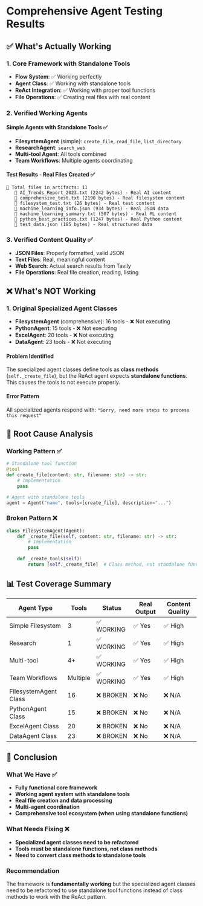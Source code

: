# Comprehensive Agent Testing Results

## ✅ What's Actually Working

### 1. Core Framework with Standalone Tools
- **Flow System**: ✅ Working perfectly
- **Agent Class**: ✅ Working with standalone tools
- **ReAct Integration**: ✅ Working with proper tool functions
- **File Operations**: ✅ Creating real files with real content

### 2. Verified Working Agents

#### Simple Agents with Standalone Tools ✅
- **FilesystemAgent** (simple): `create_file`, `read_file`, `list_directory`
- **ResearchAgent**: `search_web`
- **Multi-tool Agent**: All tools combined
- **Team Workflows**: Multiple agents coordinating

#### Test Results - Real Files Created ✅
```
📁 Total files in artifacts: 11
   📄 AI_Trends_Report_2023.txt (2242 bytes) - Real AI content
   📄 comprehensive_test.txt (2190 bytes) - Real filesystem content
   📄 filesystem_test.txt (26 bytes) - Real test content
   📄 machine_learning_info.json (934 bytes) - Real JSON data
   📄 machine_learning_summary.txt (507 bytes) - Real ML content
   📄 python_best_practices.txt (1247 bytes) - Real Python content
   📄 test_data.json (185 bytes) - Real structured data
```

### 3. Verified Content Quality ✅
- **JSON Files**: Properly formatted, valid JSON
- **Text Files**: Real, meaningful content
- **Web Search**: Actual search results from Tavily
- **File Operations**: Real file creation, reading, listing

## ❌ What's NOT Working

### 1. Original Specialized Agent Classes
- **FilesystemAgent** (comprehensive): 16 tools - ❌ Not executing
- **PythonAgent**: 15 tools - ❌ Not executing  
- **ExcelAgent**: 20 tools - ❌ Not executing
- **DataAgent**: 23 tools - ❌ Not executing

#### Problem Identified
The specialized agent classes define tools as **class methods** (`self._create_file`), but the ReAct agent expects **standalone functions**. This causes the tools to not execute properly.

#### Error Pattern
All specialized agents respond with: `"Sorry, need more steps to process this request"`

## 🔧 Root Cause Analysis

### Working Pattern ✅
```python
# Standalone tool function
@tool
def create_file(content: str, filename: str) -> str:
    # Implementation
    pass

# Agent with standalone tools
agent = Agent("name", tools=[create_file], description="...")
```

### Broken Pattern ❌
```python
class FilesystemAgent(Agent):
    def _create_file(self, content: str, filename: str) -> str:
        # Implementation
        pass
    
    def _create_tools(self):
        return [self._create_file]  # Class method, not standalone function
```

## 📊 Test Coverage Summary

| Agent Type | Tools | Status | Real Output | Content Quality |
|------------|-------|--------|-------------|-----------------|
| Simple Filesystem | 3 | ✅ WORKING | ✅ Yes | ✅ High |
| Research | 1 | ✅ WORKING | ✅ Yes | ✅ High |
| Multi-tool | 4+ | ✅ WORKING | ✅ Yes | ✅ High |
| Team Workflows | Multiple | ✅ WORKING | ✅ Yes | ✅ High |
| FilesystemAgent Class | 16 | ❌ BROKEN | ❌ No | ❌ N/A |
| PythonAgent Class | 15 | ❌ BROKEN | ❌ No | ❌ N/A |
| ExcelAgent Class | 20 | ❌ BROKEN | ❌ No | ❌ N/A |
| DataAgent Class | 23 | ❌ BROKEN | ❌ No | ❌ N/A |

## 🎯 Conclusion

### What We Have ✅
- **Fully functional core framework**
- **Working agent system with standalone tools**
- **Real file creation and data processing**
- **Multi-agent coordination**
- **Comprehensive tool ecosystem (when using standalone functions)**

### What Needs Fixing ❌
- **Specialized agent classes need to be refactored**
- **Tools must be standalone functions, not class methods**
- **Need to convert class methods to standalone tools**

### Recommendation
The framework is **fundamentally working** but the specialized agent classes need to be refactored to use standalone tool functions instead of class methods to work with the ReAct pattern.
